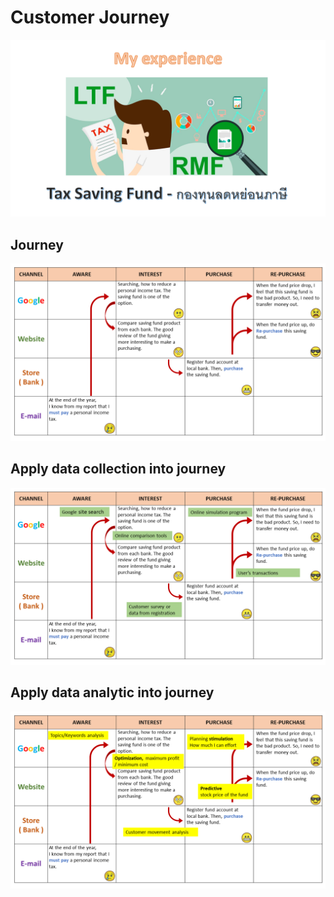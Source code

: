 <h1>Customer Journey</h1>
<img src="https://github.com/PaoLastHope/BADS7105/blob/cda0338be9200898f98c803952299c6511b3c165/HOMEWORK%2004/images/Slide1.PNG">
<h2>Journey</h2>
<img src="https://github.com/PaoLastHope/BADS7105/blob/cda0338be9200898f98c803952299c6511b3c165/HOMEWORK%2004/images/Slide2.PNG">
<h2>Apply data collection into journey</h2>
<img src="https://github.com/PaoLastHope/BADS7105/blob/cda0338be9200898f98c803952299c6511b3c165/HOMEWORK%2004/images/Slide3.PNG">
<h2>Apply data analytic into journey</h2>
<img src="https://github.com/PaoLastHope/BADS7105/blob/cda0338be9200898f98c803952299c6511b3c165/HOMEWORK%2004/images/Slide4.PNG">
